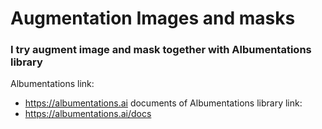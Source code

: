 # Augmentation Images and masks

### I try augment image and mask together with Albumentations library

Albumentations link:
- https://albumentations.ai
documents of Albumentations library link:
- https://albumentations.ai/docs